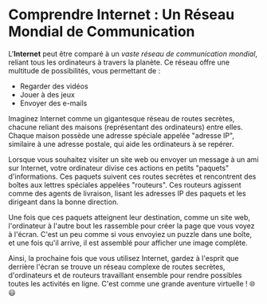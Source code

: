 # Comprendre Internet : Un Réseau Mondial de Communication

L'**Internet** peut être comparé à un *vaste réseau de communication mondial*, reliant tous les ordinateurs à travers la planète. Ce réseau offre une multitude de possibilités, vous permettant de :

- Regarder des vidéos
- Jouer à des jeux
- Envoyer des e-mails

Imaginez Internet comme un gigantesque réseau de routes secrètes, chacune reliant des maisons (représentant des ordinateurs) entre elles. Chaque maison possède une adresse spéciale appelée "adresse IP", similaire à une adresse postale, qui aide les ordinateurs à se repérer.

Lorsque vous souhaitez visiter un site web ou envoyer un message à un ami sur Internet, votre ordinateur divise ces actions en petits "paquets" d'informations. Ces paquets suivent ces routes secrètes et rencontrent des boîtes aux lettres spéciales appelées "routeurs". Ces routeurs agissent comme des agents de livraison, lisant les adresses IP des paquets et les dirigeant dans la bonne direction.

Une fois que ces paquets atteignent leur destination, comme un site web, l'ordinateur à l'autre bout les rassemble pour créer la page que vous voyez à l'écran. C'est un peu comme si vous envoyiez un puzzle dans une boîte, et une fois qu'il arrive, il est assemblé pour afficher une image complète.

Ainsi, la prochaine fois que vous utilisez Internet, gardez à l'esprit que derrière l'écran se trouve un réseau complexe de routes secrètes, d'ordinateurs et de routeurs travaillant ensemble pour rendre possibles toutes les activités en ligne. C'est comme une grande aventure virtuelle ! 🌐😃
